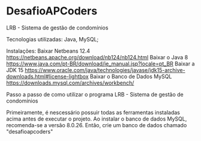 # DesafioAPCoders
LRB - Sistema de gestão de condomínios

Tecnologias utilizadas:
Java, MySQL;

Instalações:
Baixar Netbeans 12.4 https://netbeans.apache.org/download/nb124/nb124.html
Baixar o Java 8 https://www.java.com/pt-BR/download/ie_manual.jsp?locale=pt_BR
Baixar a JDK 15 https://www.oracle.com/java/technologies/javase/jdk15-archive-downloads.html#license-lightbox
Baixar o Banco de Dados MySQL https://downloads.mysql.com/archives/workbench/

Passo a passo de como utilizar o programa LRB - Sistema de gestão de condomínios

Primeiramente, é nescessário possuir todas as ferramentas instaladas acima antes de executar o projeto. Ao instalar o banco de dados MySQL, recomenda-se a versão 8.0.26. Então, crie um banco de dados chamado "desafioapcoders"
